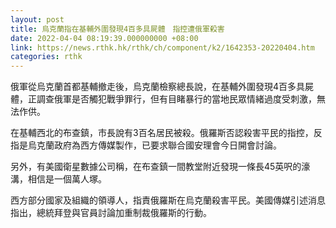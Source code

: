 ```yaml
---
layout: post
title: 烏克蘭指在基輔外圍發現4百多具屍體　指控遭俄軍殺害
date: 2022-04-04 08:19:39.000000000 +08:00
link: https://news.rthk.hk/rthk/ch/component/k2/1642353-20220404.htm
categories: rthk
---
```


俄軍從烏克蘭首都基輔撤走後，烏克蘭檢察總長說，在基輔外圍發現4百多具屍體，正調查俄軍是否觸犯戰爭罪行，但有目睹暴行的當地民眾情緒過度受刺激，無法作供。

在基輔西北的布查鎮，市長說有3百名居民被殺。俄羅斯否認殺害平民的指控，反指是烏克蘭政府為西方傳媒製作，已要求聯合國安理會今日開會討論。

另外，有美國衛星數據公司稱，在布查鎮一間教堂附近發現一條長45英呎的濠溝，相信是一個萬人塚。

西方部分國家及組織的領導人，指責俄羅斯在烏克蘭殺害平民。美國傳媒引述消息指出，總統拜登與官員討論加重制裁俄羅斯的行動。
